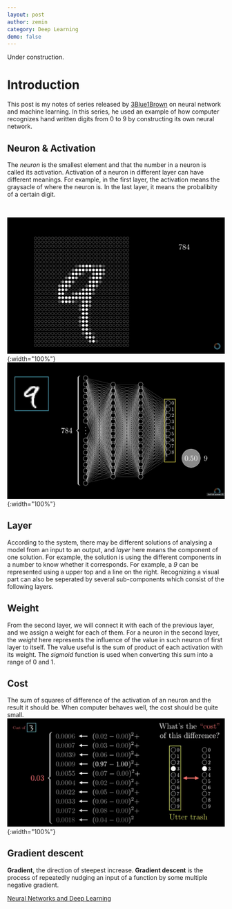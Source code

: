 ```yaml
---
layout: post
author: zemin 
category: Deep Learning
demo: false 
---
```


Under construction.

# Introduction

This post is my notes of series released by [3Blue1Brown](https://www.3blue1brown.com) on neural network and machine learning. In this series, he used an example of how computer recognizes hand written digits from 0 to 9 by constructing its own neural network.

## Neuron & Activation

The *neuron* is the smallest element and that the number in a neuron is called its activation. Activation of a neuron in different layer can have different meanings. For example, in the first layer, the activation means the graysacle of where the neuron is. In the last layer, it means the probalibity of a certain digit.

&nbsp;

![Alt text](https://raw.githubusercontent.com/zemin-xu/zemin-xu.github.io/master/assets/images/neuron_network_activation_first_layer.png "neuron at first layer"){:width="100%"}
![Alt text](https://raw.githubusercontent.com/zemin-xu/zemin-xu.github.io/master/assets/images/neuron_network_activation_last_layer.png "neuron at last layer"){:width="100%"}

## Layer

According to the system, there may be different solutions of analysing a model from an input to an output, and *layer* here means the component of one solution. For example, the solution is using the different components in a number to know whether it corresponds. For example, a _9_ can be represented using a upper top and a line on the right. Recognizing a visual part can also be seperated by several sub-components which consist of the following layers.

## Weight

From the second layer, we will connect it with each of the previous layer, and we assign a weight for each of them. For a neuron in the second layer, the *weight* here represents the influence of the value in such neuron of first layer to itself. The value useful is the sum of product of each activation with its weight. The *sigmoid* function is used when converting this sum into a range of 0 and 1.

## Cost

The sum of squares of difference of the activation of an neuron and the result it should be. When computer behaves well, the cost should be quite small.
![Alt text](https://raw.githubusercontent.com/zemin-xu/zemin-xu.github.io/master/assets/images/neuron_network_activation_cost.png "a pretty correct training cost"){:width="100%"}

## Gradient descent

**Gradient**, the direction of steepest increase. **Gradient descent** is the process of repeatedly nudging an input of a function by some multiple negative gradient.

[Neural Networks and Deep Learning](http://neuralnetworksanddeeplearning.com)